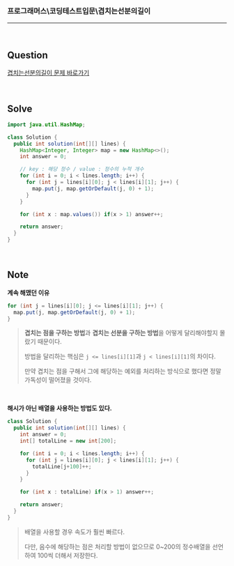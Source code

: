 ### 프로그래머스\코딩테스트입문\겹치는선분의길이

---

<br/>

## Question

[겹치는선분의길이 문제 바로가기](https://school.programmers.co.kr/learn/courses/30/lessons/120876)

<br/>

## Solve

```java
import java.util.HashMap;

class Solution {
  public int solution(int[][] lines) {
    HashMap<Integer, Integer> map = new HashMap<>();
    int answer = 0;

    // key : 해당 정수 / value : 정수의 누적 개수
    for (int i = 0; i < lines.length; i++) {
      for (int j = lines[i][0]; j < lines[i][1]; j++) {
        map.put(j, map.getOrDefault(j, 0) + 1);
      }
    }

    for (int x : map.values()) if(x > 1) answer++;

    return answer;
  }
}
```

<br/>

## Note

**계속 해맸던 이유**

```java
for (int j = lines[i][0]; j <= lines[i][1]; j++) {
  map.put(j, map.getOrDefault(j, 0) + 1);
}
```

> **겹치는 점을 구하는 방법**과 **겹치는 선분을 구하는 방법**을 어떻게 달리해야할지 몰랐기 때문이다.
>
> 방법을 달리하는 핵심은 `j <= lines[i][1]`과 `j < lines[i][1]`의 차이다.
>
> 만약 겹치는 점을 구해서 그에 해당하는 예외를 처리하는 방식으로 했다면 정말 가독성이 떨어졌을 것이다.

<br/>

**해시가 아닌 배열을 사용하는 방법도 있다.**

```java
class Solution {
  public int solution(int[][] lines) {
    int answer = 0;
    int[] totalLine = new int[200];

    for (int i = 0; i < lines.length; i++) {
      for (int j = lines[i][0]; j < lines[i][1]; j++) {
        totalLine[j+100]++;
      }
    }

    for (int x : totalLine) if(x > 1) answer++;

    return answer;
  }
}
```

> 배열을 사용할 경우 속도가 훨씬 빠르다.
>
> 다만, 음수에 해당하는 점은 처리할 방법이 없으므로 0~200의 정수배열을 선언하여 100씩 더해서 저장한다.
